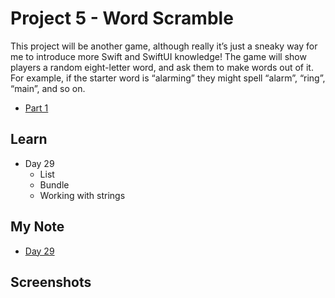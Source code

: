 # **Project 5 - Word Scramble**

This project will be another game, although really it’s just a sneaky way for me to introduce more Swift and SwiftUI knowledge! The game will show players a random eight-letter word, and ask them to make words out of it. For example, if the starter word is “alarming” they might spell “alarm”, “ring”, “main”, and so on.

- [Part 1](https://www.hackingwithswift.com/100/swiftui/29)


## **Learn**

- Day 29
    - List
    - Bundle
    - Working with strings
    
## **My Note**

- [Day 29](https://hsiangdev.notion.site/Day-29-Project-5-part-1-WordScramble-100DaysOfSwiftUI-a6c5621103d94187a389b4230aa19c91?pvs=4)

## Screenshots


